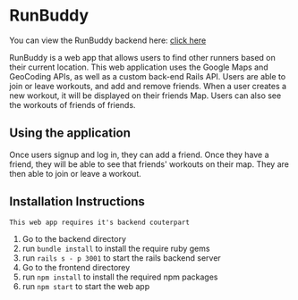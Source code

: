 # RunBuddy

You can view the RunBuddy backend here: [click here](https://github.com/mattfaircloth/run-buddy-backend)

RunBuddy is a web app that allows users to find other runners based on their current location. This web application uses the Google Maps and GeoCoding APIs, as well as a custom back-end Rails API. 
Users are able to join or leave workouts, and add and remove friends. When a user creates a new workout, it will be displayed on their friends Map. Users can also see the workouts of friends of friends. 

## Using the application
Once users signup and log in, they can add a friend. Once they have a friend, they will be able to see that friends' workouts on their map. They are then able to join or leave a workout. 

## Installation Instructions
`This web app requires it's backend couterpart`
1. Go to the backend directory
2. run `bundle install` to install the require ruby gems
3. run `rails s - p 3001` to start the rails backend server
4. Go to the frontend directorey
5. run `npm install` to install the required npm packages
6. run `npm start` to start the web app
